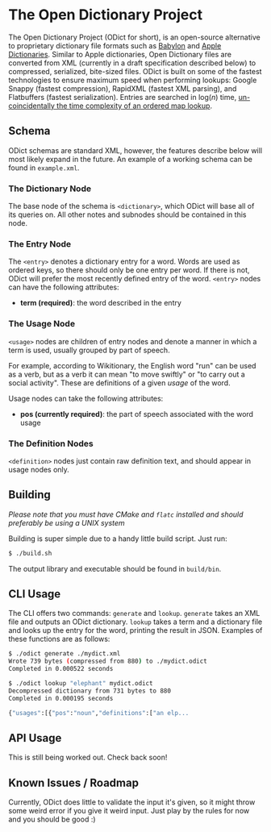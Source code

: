 # The Open Dictionary Project

The Open Dictionary Project (ODict for short), is an open-source alternative to proprietary dictionary file formats such
 as [Babylon](http://www.babylon-software.com/free-dictionaries/) and 
 [Apple Dictionaries](https://developer.apple.com/library/content/documentation/UserExperience/Conceptual/DictionaryServicesProgGuide/Introduction/Introduction.html). 
  Similar to Apple dictionaries, Open Dictionary files are converted from XML (currently in a draft specification described
  below) to compressed, serialized, bite-sized files. ODict is built on some of the fastest technologies to ensure maximum
  speed when performing lookups: Google Snappy (fastest compression), RapidXML (fastest XML parsing), and Flatbuffers 
  (fastest serialization). Entries are searched in log(*n*) time, [un-coincidentally the time complexity of an ordered map 
   lookup](https://google.github.io/flatbuffers/flatbuffers_guide_use_cpp.html).
   
## Schema
ODict schemas are standard XML, however, the features describe below will most likely expand in the future. An example
of a working schema can be found in `example.xml`.

### The Dictionary Node
The base node of the schema is `<dictionary>`, which ODict will base all of its queries on. All other notes and subnodes 
should be contained in this node.

### The Entry Node
The `<entry>` denotes a dictionary entry for a word. Words are used as ordered keys, so there should only be one entry per
word. If there is not, ODict will prefer the most recently defined entry of the word. `<entry>` nodes can have the following
attributes:
- **term (required)**: the word described in the entry

### The Usage Node
`<usage>` nodes are children of entry nodes and denote a manner in which a term is used, usually grouped by
part of speech. 

For example, according to Wikitionary, the English word "run" can be used as a verb, but as a verb it can
mean "to move swiftly" or "to carry out a social activity". These are definitions of a given *usage* of the word. 

Usage nodes can take the following attributes:
- **pos (currently required)**: the part of speech associated with the word usage

### The Definition Nodes
`<definition>` nodes just contain raw definition text, and should appear in usage nodes only.
 
## Building
*Please note that you must have CMake and `flatc` installed and should preferably be using a UNIX system*

Building is super simple due to a handy little build script. Just run:
  
```bash
$ ./build.sh
```

The output library and executable should be found in `build/bin`.

## CLI Usage
The CLI offers two commands: `generate` and `lookup`. `generate` takes an XML file and outputs an ODict dictionary.
  `lookup` takes a term and a dictionary file and looks up the entry for the word, printing the result in JSON. Examples
  of these functions are as follows: 
  
```bash
$ ./odict generate ./mydict.xml                                                                                                                                             [00:35:40]
Wrote 739 bytes (compressed from 880) to ./mydict.odict
Completed in 0.000522 seconds

$ ./odict lookup "elephant" mydict.odict                                                                                                                                       [00:35:57]
Decompressed dictionary from 731 bytes to 880
Completed in 0.000195 seconds

{"usages":[{"pos":"noun","definitions":["an elp...
```

## API Usage
This is still being worked out. Check back soon!

## Known Issues / Roadmap
Currently, ODict does little to validate the input it's given, so it might throw some weird error if you give 
it weird input. Just play by the rules for now and you should be good :)